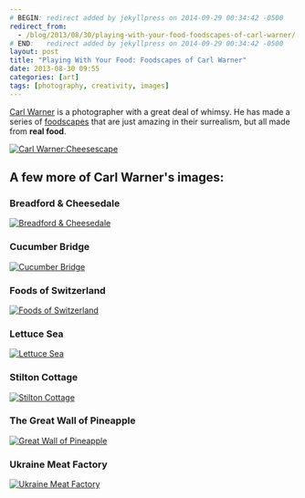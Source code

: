 ```yaml
---
# BEGIN: redirect added by jekyllpress on 2014-09-29 00:34:42 -0500
redirect_from:
  - /blog/2013/08/30/playing-with-your-food-foodscapes-of-carl-warner/
# END:   redirect added by jekyllpress on 2014-09-29 00:34:42 -0500
layout: post
title: "Playing With Your Food: Foodscapes of Carl Warner"
date: 2013-08-30 09:55
categories: [art]
tags: [photography, creativity, images]
---
```

[Carl Warner](http://www.carlwarner.com/ ) is a photographer with a great deal of
whimsy. He has made a series of [foodscapes](http://www.carlwarner.com/foodscapes/ ) that
are just amazing in their surrealism, but all made from **real food**.

[![Carl Warner:Cheesescape](/images/carl-warner-Cheesescape.jpg)](http://www.carlwarner.com/image/foodscapes/cheesescape_57/#&panel1-57
"The mouse has died and this is her heaven!")

## A few more of Carl Warner's images:

### Breadford & Cheesedale
[![Breadford & Cheesedale](/images/carl-warner-Breadford-and-Cheesedale.jpg ) ](http://www.carlwarner.com/foodscapes/)

### Cucumber Bridge
[![Cucumber Bridge](/images/carl-warner-Cucumber-Bridge.jpg ) ](http://www.carlwarner.com/foodscapes/)

### Foods of Switzerland
[![Foods of Switzerland](/images/carl-warner-FOS-Final.jpg ) ](http://www.carlwarner.com/foodscapes/)

### Lettuce Sea
[![Lettuce Sea](/images/carl-warner-Lettuce-Seascape2.jpg ) ](http://www.carlwarner.com/foodscapes/)

### Stilton Cottage
[![Stilton Cottage](/images/carl-warner-Stilton-Cottage.jpg "where a mouse likes to sleep") ](http://www.carlwarner.com/foodscapes/)

### The Great Wall of Pineapple
[![Great Wall of Pineapple](/images/carl-warner-UB-Great-Wall1.jpg )](http://www.carlwarner.com/foodscapes/)


### Ukraine Meat Factory
[![Ukraine Meat Factory](/images/carl-warner-Ukraine-Meat-Factory.jpg ) ](http://www.carlwarner.com/foodscapes/)




